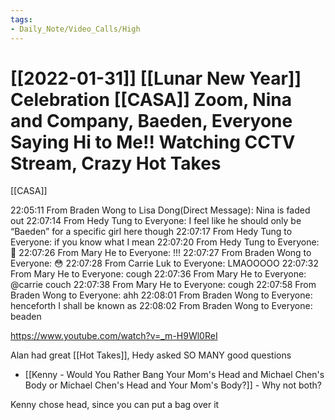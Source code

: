 ```yaml
---
tags:
- Daily_Note/Video_Calls/High
---
```


# [[2022-01-31]] [[Lunar New Year]] Celebration [[CASA]] Zoom, Nina and Company, Baeden, Everyone Saying Hi to Me!! Watching CCTV Stream, Crazy Hot Takes



[[CASA]]

22:05:11 From Braden Wong to Lisa Dong(Direct Message):
Nina is faded out
22:07:14 From Hedy Tung to Everyone:
I feel like he should only be “Baeden” for a specific girl here though
22:07:17 From Hedy Tung to Everyone:
if you know what I mean
22:07:20 From Hedy Tung to Everyone:
👀
22:07:26 From Mary He to Everyone:
!!!
22:07:27 From Braden Wong to Everyone:
😳
22:07:28 From Carrie Luk to Everyone:
LMAOOOOO
22:07:32 From Mary He to Everyone:
cough
22:07:36 From Mary He to Everyone:
@carrie couch
22:07:38 From Mary He to Everyone:
cough
22:07:58 From Braden Wong to Everyone:
ahh
22:08:01 From Braden Wong to Everyone:
henceforth I shall be known as
22:08:02 From Braden Wong to Everyone:
beaden

https://www.youtube.com/watch?v=_m-H9Wl0ReI

Alan had great [[Hot Takes]], Hedy asked SO MANY good questions

- [[Kenny - Would You Rather Bang Your Mom's Head and Michael Chen's Body or Michael Chen's Head and Your Mom's Body?]] - Why not both?

Kenny chose head, since you can put a bag over it